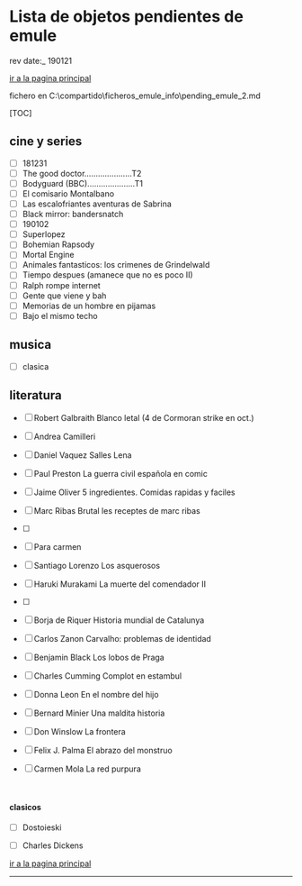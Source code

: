 # Lista de objetos pendientes de emule

rev date:_ 190121

[ir a la pagina principal](Listado_de_documentos.html)

fichero en C:\compartido\ficheros_emule_info\pending_emule_2.md

[TOC]



## cine y series

- [ ] 181231
- [ ] The good doctor.....................T2
- [ ] Bodyguard (BBC).....................T1
- [ ] El comisario Montalbano
- [ ] Las escalofriantes aventuras de Sabrina 
- [ ] Black mirror: bandersnatch
- [ ] 190102
- [ ] Superlopez
- [ ] Bohemian Rapsody
- [ ] Mortal Engine
- [ ] Animales fantasticos: los crimenes de Grindelwald
- [ ] Tiempo despues     (amanece que no es poco II)
- [ ] Ralph rompe internet
- [ ] Gente que viene y bah
- [ ] Memorias de un hombre en pijamas 
- [ ] Bajo el mismo techo

## musica

- [ ] clasica


## literatura

- [ ] Robert Galbraith                 Blanco letal   (4 de Cormoran strike en oct.)

- [ ] Andrea Camilleri                  

- [ ] Daniel Vaquez Salles            Lena

- [ ] Paul Preston                          La guerra civil española en comic

- [ ] Jaime Oliver                          5 ingredientes. Comidas rapidas y faciles

- [ ] Marc Ribas                            Brutal les receptes de marc ribas

- [ ] 

- [ ] Para carmen

- [ ] Santiago Lorenzo               Los asquerosos

- [ ] Haruki Murakami               La muerte del comendador II

- [ ] 

- [ ] Borja de Riquer                   Historia mundial de Catalunya

- [ ] Carlos Zanon                       Carvalho: problemas de identidad

- [ ] Benjamin Black                    Los lobos de Praga

- [ ] Charles Cumming               Complot en estambul

- [ ] Donna Leon                          En el nombre del hijo

- [ ] Bernard Minier                     Una maldita historia

- [ ] Don Winslow                         La frontera

- [ ] Felix J. Palma                         El abrazo del monstruo

- [ ] Carmen Mola                        La red purpura

   

   ​


#### clasicos

- [ ] Dostoieski
- [ ] Charles Dickens


[ir a la pagina principal](Listado_de_documentos.html)

__________________



